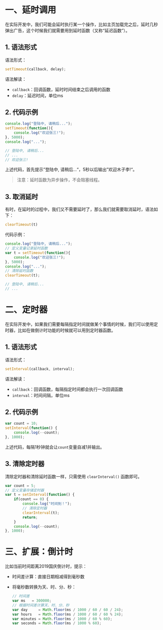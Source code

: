 # 一、延时调用

在实际开发中，我们可能会延时执行某一个操作，比如主页加载完之后，延时几秒弹出广告，这个时候我们就需要用到延时函数（又称“延迟函数”）。

## 1. 语法形式

语法形式：

```js
setTimeout(callback, delay);
```

语法解读：

- `callback`：回调函数，延时时间结束之后调用的函数
- `delay`：延迟时间，单位ms

## 2. 代码示例

```js
console.log("登陆中, 请稍后...");
setTimeout(function(){
    console.log("欢迎张三!");
}, 5000);
console.log("...");

// 登陆中, 请稍后...
// ...
// 欢迎张三!
```

上述代码，首先提示”登陆中, 请稍后...“，5秒以后输出”欢迎木子李!“。

> 注意：延时函数为异步操作，不会阻塞线程。

## 3. 取消延时

有时，在延时的过程中，我们又不需要延时了，那么我们就需要取消延时，语法如下：

```js
clearTimeout(t)
```

代码示例：

```js
console.log("登陆中, 请稍后...");
// 定义变量记录延时函数
var t = setTimeout(function(){
    console.log("欢迎张三!");
}, 5000);
console.log("...");
// 清除延时函数
clearTimeout(t);

// 登陆中, 请稍后...
// ...
```

# 二、定时器 

在实际开发中，如果我们需要每隔指定时间就做某个事情的时候，我们可以使用定时器，比如在做倒计时功能的时候就可以用到定时器函数。

## 1. 语法形式

语法形式：

```js
setInterval(callback, interval);
```

语法解读：

- `callback`：回调函数，每隔指定时间都会执行一次回调函数
- `interval`：时间间隔，单位ms

## 2. 代码示例

```js
var count = 10;
setInterval(function() {
    console.log(--count);
}, 1000);
```

上述代码，每隔1秒钟就会让`count`变量自减1并输出。

## 3. 清除定时器

清除定时器和清除延时函数一样，只需使用 `clearInterval()` 函数即可。

```js
var count = 5;
// 定义变量存储定时器
var t = setInterval(function() {
    if(count == 0) {
        console.log("时间到！");
        // 清除定时器
        clearInterval(t);
        return;
    }
    console.log(--count);
}, 1000);
```

# 三、扩展：倒计时

比如当前时间距离2019国庆倒计时，提示：

- 时间差计算：直接日期相减得到毫秒数

- 将毫秒数转换为天、时、分、秒：

  ```js
  // 时间差
  var ms   = 300000;  
  // 根据时间差计算天、时、分、秒
  var day     = Math.floor(ms / 1000 / 60 / 60 / 24);
  var hours   = Math.floor(ms / 1000 / 60 / 60 % 24);
  var minutes = Math.floor(ms / 1000 / 60 % 60);
  var seconds = Math.floor(ms / 1000 % 60);
  ```



